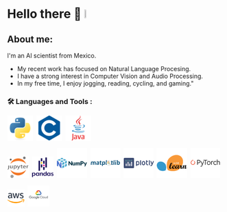 # Hello there 👋 <img src="https://i.giphy.com/media/v1.Y2lkPTc5MGI3NjExMHFnaGFhMXU5NHVycmc3b3F0cGJ6cWxsdWx3M2NsZWNnNWRoaDVpdSZlcD12MV9pbnRlcm5hbF9naWZfYnlfaWQmY3Q9Zw/35KomAE3Mj421dSv1r/giphy.gif" width="2%" height="2%"/>

## About me:
I'm an AI scientist from Mexico.

* My recent work has focused on Natural Language Procesing.
* I have a strong interest in Computer Vision and Audio Processing.
* In my free time, I enjoy jogging, reading, cycling, and gaming."

### :hammer_and_wrench: Languages and Tools :

<img src="https://github.com/devicons/devicon/blob/master/icons/python/python-original.svg" title="Python" alt="Python" width="60" height="60"/>&nbsp;
<img src="https://github.com/devicons/devicon/blob/master/icons/c/c-plain.svg" title="C" alt="C" width="60" height="60"/>&nbsp;
<img src="https://github.com/devicons/devicon/blob/master/icons/java/java-original-wordmark.svg" title="Java" alt="Java" width="60" height="60"/>&nbsp;

<img src="https://github.com/devicons/devicon/blob/master/icons/jupyter/jupyter-original-wordmark.svg" title="Jupyter" alt="Jupyter" width="50" height="50"/>&nbsp;
<img src="https://github.com/devicons/devicon/blob/master/icons/pandas/pandas-original-wordmark.svg" title="Pandas" alt="Pandas" width="50" height="50"/>&nbsp;
<img src="https://github.com/devicons/devicon/blob/master/icons/numpy/numpy-original-wordmark.svg" title="Numpy" alt="Numpy" width="70" height="70"/>&nbsp;
<img src="https://github.com/devicons/devicon/blob/master/icons/matplotlib/matplotlib-original-wordmark.svg" title="matplotlib" alt="matplotlib" width="70" height="70"/>&nbsp;
<img src="https://github.com/devicons/devicon/blob/master/icons/plotly/plotly-original-wordmark.svg" title="plotly" alt="plotly" width="70" height="70"/>&nbsp;
<img src="https://github.com/devicons/devicon/blob/master/icons/scikitlearn/scikitlearn-original.svg" title="scikitlearn" alt="scikitlearn" width="70" height="70"/>&nbsp;
<img src="https://github.com/devicons/devicon/blob/master/icons/pytorch/pytorch-original-wordmark.svg" title="pytorch" alt="pytorch" width="70" height="70"/>&nbsp;

<img src="https://github.com/devicons/devicon/blob/master/icons/amazonwebservices/amazonwebservices-original-wordmark.svg" title="aws" alt="aws" width="40" height="40"/>&nbsp;
<img src="https://github.com/devicons/devicon/blob/master/icons/googlecloud/googlecloud-original-wordmark.svg" title="gcp" alt="gcp" width="50" height="50"/>&nbsp;
